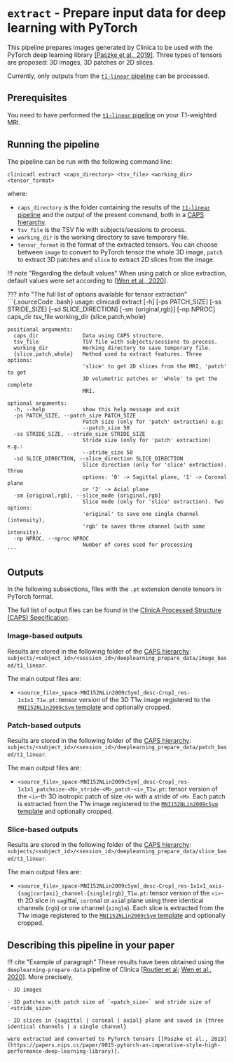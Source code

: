 # `extract` - Prepare input data for deep learning with PyTorch

This pipeline prepares images generated by Clinica to be used with the PyTorch deep learning library [[Paszke et al., 2019]](https://papers.nips.cc/paper/9015-pytorch-an-imperative-style-high-performance-deep-learning-library). Three types of tensors are proposed: 3D images, 3D patches or 2D slices.

Currently, only outputs from the [`t1-linear` pipeline](../Preprocessing) can be processed.

## Prerequisites
<!-- Depending on the type of feature or the type of modality you want to use, you will need to execute either the [`t1-linear` pipeline](../T1_Linear) , the [`t1-volume` pipeline](../T1_Volume) and/or the [`pet-volume` pipeline](../PET_Volume)  prior to running this pipeline. -->

You need to have performed the [`t1-linear` pipeline](../Preprocessing) on your T1-weighted MRI.

## Running the pipeline
The pipeline can be run with the following command line:
```Text
clinicadl extract <caps_directory> <tsv_file> <working_dir> <tensor_format>
```

where:

- `caps_directory` is the folder containing the results of the [`t1-linear` pipeline](../Preprocessing) and the output of the present command, both in a [CAPS hierarchy](http://www.clinica.run/doc/CAPS/Introduction).
- `tsv_file` is the TSV file with subjects/sessions to process.
- `working_dir` is the working directory to save temporary file.
- `tensor_format` is the format of the extracted tensors. You can choose between `image` to convert to PyTorch tensor the whole 3D image, `patch` to extract 3D patches and `slice` to extract 2D slices from the image.

<!--By default the features are extracted from the cropped image (see the documentation of the [`t1-linear` pipeline](../T1_Linear)). You can deactivate this behaviour with the `--use_uncropped_image` flag.

Pipeline options if you use `patch` extraction:

- `--patch_size`: patch size. Default value: `50`.
- `--stride_size`:  stride size. Default value: `50`.

Pipeline options if you use `slice` extraction:

- `--slice_direction`: slice direction. You can choose between `0` (sagittal plane), `1`(coronal plane) or `2` (axial plane). Default value: `0`.
- `--slice_mode`: slice mode. You can choose between `rgb` (will save the slice in three identical channels) or `single` (will save the slice in a single channel). Default value: `rgb`.-->
!!! note "Regarding the default values"
	When using patch or slice extraction, default values were set according to [[Wen et al., 2020](https://doi.org/10.1016/j.media.2020.101694)].

??? info "The full list of options available for tensor extraction"
    ```{.sourceCode .bash}
    usage: clinicadl extract [-h] [-ps PATCH_SIZE] [-ss STRIDE_SIZE]
                             [-sd SLICE_DIRECTION] [-sm {original,rgb}]
                             [-np NPROC]
                             caps_dir tsv_file working_dir {slice,patch,whole}

    positional arguments:
      caps_dir              Data using CAPS structure.
      tsv_file              TSV file with subjects/sessions to process.
      working_dir           Working directory to save temporary file.
      {slice,patch,whole}   Method used to extract features. Three options:
                            'slice' to get 2D slices from the MRI, 'patch' to get
                            3D volumetric patches or 'whole' to get the complete
                            MRI.

    optional arguments:
      -h, --help            show this help message and exit
      -ps PATCH_SIZE, --patch_size PATCH_SIZE
                            Patch size (only for 'patch' extraction) e.g:
                            --patch_size 50
      -ss STRIDE_SIZE, --stride_size STRIDE_SIZE
                            Stride size (only for 'patch' extraction) e.g.:
                            --stride_size 50
      -sd SLICE_DIRECTION, --slice_direction SLICE_DIRECTION
                            Slice direction (only for 'slice' extraction). Three
                            options: '0' -> Sagittal plane, '1' -> Coronal plane
                            or '2' -> Axial plane
      -sm {original,rgb}, --slice_mode {original,rgb}
                            Slice mode (only for 'slice' extraction). Two options:
                            'original' to save one single channel (intensity),
                            'rgb' to saves three channel (with same intensity).
      -np NPROC, --nproc NPROC
                            Number of cores used for processing
    ```

## Outputs
In the following subsections, files with the `.pt` extension denote tensors in PyTorch format.

The full list of output files can be found in the [ClinicA Processed Structure (CAPS) Specification](http://www.clinica.run/doc/CAPS/Specifications/#deeplearning-prepare-data-prepare-input-data-for-deep-learning-with-pytorch).

### Image-based outputs
Results are stored in the following folder of the [CAPS hierarchy](http://www.clinica.run/doc/CAPS/Introduction): `subjects/<subject_id>/<session_id>/deeplearning_prepare_data/image_based/t1_linear`.

The main output files are:

- `<source_file>_space-MNI152NLin2009cSym[_desc-Crop]_res-1x1x1_T1w.pt`: tensor version of the 3D T1w image registered to the [`MNI152NLin2009cSym` template](https://bids-specification.readthedocs.io/en/stable/99-appendices/08-coordinate-systems.html) and optionally cropped.

### Patch-based outputs

Results are stored in the following folder of the [CAPS hierarchy](http://www.clinica.run/doc/CAPS/Introduction/): `subjects/<subject_id>/<session_id>/deeplearning_prepare_data/patch_based/t1_linear`.

The main output files are:

- `<source_file>_space-MNI152NLin2009cSym[_desc-Crop]_res-1x1x1_patchsize-<N>_stride-<M>_patch-<i>_T1w.pt`: tensor version of the `<i>`-th 3D isotropic patch of size `<N>` with a stride of `<M>`. Each patch is extracted from the T1w image registered to the [`MNI152NLin2009cSym` template](https://bids-specification.readthedocs.io/en/stable/99-appendices/08-coordinate-systems.html) and optionally cropped.

### Slice-based outputs

Results are stored in the following folder of the [CAPS hierarchy](http://www.clinica.run/doc/CAPS/Introduction/): `subjects/<subject_id>/<session_id>/deeplearning_prepare_data/slice_based/t1_linear`.

The main output files are:

- `<source_file>_space-MNI152NLin2009cSym[_desc-Crop]_res-1x1x1_axis-{sag|cor|axi}_channel-{single|rgb}_T1w.pt`: tensor version of the `<i>`-th 2D slice in `sag`ittal, `cor`onal or `axi`al plane using three identical channels (`rgb`) or one channel (`single`). Each slice is extracted from the T1w image registered to the [`MNI152NLin2009cSym` template](https://bids-specification.readthedocs.io/en/stable/99-appendices/08-coordinate-systems.html) and optionally cropped.


## Describing this pipeline in your paper

!!! cite "Example of paragraph"
    These results have been obtained using the `deeplearning-prepare-data` pipeline of Clinica [[Routier et al](https://hal.inria.fr/hal-02308126/); [Wen et al., 2020](https://doi.org/10.1016/j.media.2020.101694)]. More precisely,

    - 3D images

    - 3D patches with patch size of `<patch_size>` and stride size of `<stride_size>`

    - 2D slices in {sagittal | coronal | axial} plane and saved in {three identical channels | a single channel}

    were extracted and converted to PyTorch tensors [[Paszke et al., 2019](https://papers.nips.cc/paper/9015-pytorch-an-imperative-style-high-performance-deep-learning-library)].
